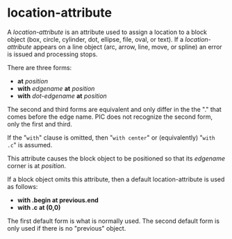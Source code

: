 # location-attribute

A *location-attribute* is an attribute used to assign a location to
a block object (box, circle, cylinder, dot, ellipse, file, oval, or text).
If a *location-attribute* appears on a line object (arc, arrow, line, move,
or spline) an error is issued and processing stops.

There are three forms:

  *  **at** *position*
  *  **with** *edgename* **at** *position*
  *  **with** *dot-edgename* **at** *position*

The second and third forms are equivalent and only differ in the
the "." that comes before the edge name.  PIC does not recognize
the second form, only the first and third.

If the "`with`" clause is omitted, then "`with center`" or
(equivalently) "`with .c`" is assumed.

This attribute causes the block object to be positioned so that
its *edgename* corner is at *position*.

If a block object omits this attribute, then a default location-attribute
is used as follows:

  *  **with .begin at previous.end**
  *  **with .c at (0,0)**

The first default form is what is normally used.  The second default
form is only used if there is no "previous" object.
